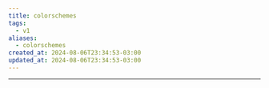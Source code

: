 ```yaml
---
title: colorschemes
tags:
  - v1
aliases:
  - colorschemes
created_at: 2024-08-06T23:34:53-03:00
updated_at: 2024-08-06T23:34:53-03:00
---
```



---

